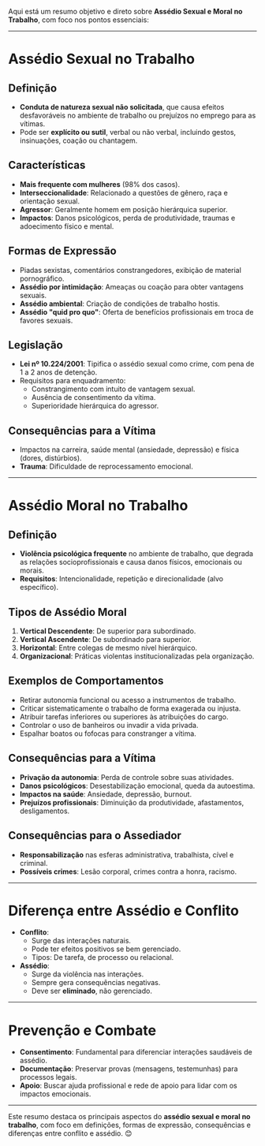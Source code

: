 Aqui está um resumo objetivo e direto sobre **Assédio Sexual e Moral no Trabalho**, com foco nos pontos essenciais:

---

# Assédio Sexual no Trabalho

## Definição
- **Conduta de natureza sexual não solicitada**, que causa efeitos desfavoráveis no ambiente de trabalho ou prejuízos no emprego para as vítimas.
- Pode ser **explícito ou sutil**, verbal ou não verbal, incluindo gestos, insinuações, coação ou chantagem.

## Características
- **Mais frequente com mulheres** (98% dos casos).
- **Interseccionalidade**: Relacionado a questões de gênero, raça e orientação sexual.
- **Agressor**: Geralmente homem em posição hierárquica superior.
- **Impactos**: Danos psicológicos, perda de produtividade, traumas e adoecimento físico e mental.

## Formas de Expressão
- Piadas sexistas, comentários constrangedores, exibição de material pornográfico.
- **Assédio por intimidação**: Ameaças ou coação para obter vantagens sexuais.
- **Assédio ambiental**: Criação de condições de trabalho hostis.
- **Assédio "quid pro quo"**: Oferta de benefícios profissionais em troca de favores sexuais.

## Legislação
- **Lei nº 10.224/2001**: Tipifica o assédio sexual como crime, com pena de 1 a 2 anos de detenção.
- Requisitos para enquadramento:
  - Constrangimento com intuito de vantagem sexual.
  - Ausência de consentimento da vítima.
  - Superioridade hierárquica do agressor.

## Consequências para a Vítima
- Impactos na carreira, saúde mental (ansiedade, depressão) e física (dores, distúrbios).
- **Trauma**: Dificuldade de reprocessamento emocional.

---

# Assédio Moral no Trabalho

## Definição
- **Violência psicológica frequente** no ambiente de trabalho, que degrada as relações socioprofissionais e causa danos físicos, emocionais ou morais.
- **Requisitos**: Intencionalidade, repetição e direcionalidade (alvo específico).

## Tipos de Assédio Moral
1. **Vertical Descendente**: De superior para subordinado.
2. **Vertical Ascendente**: De subordinado para superior.
3. **Horizontal**: Entre colegas de mesmo nível hierárquico.
4. **Organizacional**: Práticas violentas institucionalizadas pela organização.

## Exemplos de Comportamentos
- Retirar autonomia funcional ou acesso a instrumentos de trabalho.
- Criticar sistematicamente o trabalho de forma exagerada ou injusta.
- Atribuir tarefas inferiores ou superiores às atribuições do cargo.
- Controlar o uso de banheiros ou invadir a vida privada.
- Espalhar boatos ou fofocas para constranger a vítima.

## Consequências para a Vítima
- **Privação da autonomia**: Perda de controle sobre suas atividades.
- **Danos psicológicos**: Desestabilização emocional, queda da autoestima.
- **Impactos na saúde**: Ansiedade, depressão, burnout.
- **Prejuízos profissionais**: Diminuição da produtividade, afastamentos, desligamentos.

## Consequências para o Assediador
- **Responsabilização** nas esferas administrativa, trabalhista, cível e criminal.
- **Possíveis crimes**: Lesão corporal, crimes contra a honra, racismo.

---

# Diferença entre Assédio e Conflito
- **Conflito**:
  - Surge das interações naturais.
  - Pode ter efeitos positivos se bem gerenciado.
  - Tipos: De tarefa, de processo ou relacional.
- **Assédio**:
  - Surge da violência nas interações.
  - Sempre gera consequências negativas.
  - Deve ser **eliminado**, não gerenciado.

---

# Prevenção e Combate
- **Consentimento**: Fundamental para diferenciar interações saudáveis de assédio.
- **Documentação**: Preservar provas (mensagens, testemunhas) para processos legais.
- **Apoio**: Buscar ajuda profissional e rede de apoio para lidar com os impactos emocionais.

---

Este resumo destaca os principais aspectos do **assédio sexual e moral no trabalho**, com foco em definições, formas de expressão, consequências e diferenças entre conflito e assédio. 😊